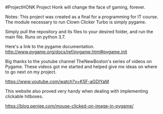 #ProjectHONK
Project Honk will change the face of gaming, forever. 

Notes: This project was created as a final for a programming for IT course. The module necessary to run
Clown Clicker Turbo is simply pygame.

Simply pull the repository and its files to your desired folder, and run the main file.
Runs on python 3.7.

Here's a link to the pygame documentation.
http://www.pygame.org/docs/ref/pygame.html#pygame.init

Big thanks to the youtube channel TheNewBoston's series of videos on Pygame.
These videos got me started and helped give me ideas on where to go next on my project.

https://www.youtube.com/watch?v=K5F-aGDIYaM

This website also proved very handy when dealing with implementing clickable hitboxes.

https://blog.penjee.com/mouse-clicked-on-image-in-pygame/

